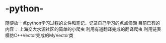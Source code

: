 # -python-
随便放一点python学习过程的文件和笔记，记录自己学习的点点滴滴
目前已有的内容：
  上海交大水源社区的简单的小爬虫
  利用有道翻译完成的翻译爬虫
  利用链表模仿C++Vector完成的MyVector类
